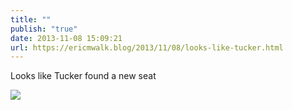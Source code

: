 ```yaml
---
title: ""
publish: "true"
date: 2013-11-08 15:09:21
url: https://ericmwalk.blog/2013/11/08/looks-like-tucker.html
---
```


Looks like Tucker found a new seat

![](https://ericmwalk.blog/uploads/2022/2d1dff6ac7.jpg)